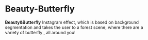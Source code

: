 # Beauty-Butterfly
**Beauty&amp;Butterfly** Instagram effect, which is based on background segmentation and takes the user to a forest scene, where there are a variety of butterfly , all around you! 
